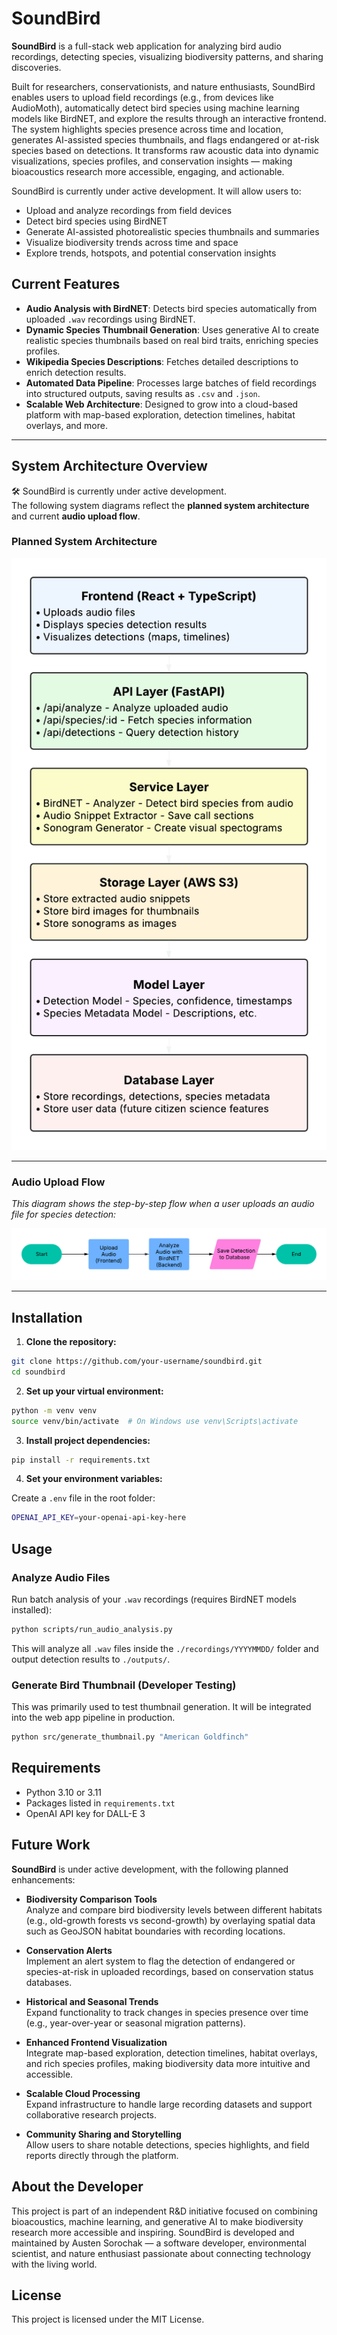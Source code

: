 # SoundBird

**SoundBird** is a full-stack web application for analyzing bird audio recordings, detecting species, visualizing biodiversity patterns, and sharing discoveries.

Built for researchers, conservationists, and nature enthusiasts, SoundBird enables users to upload field recordings (e.g., from devices like AudioMoth), automatically detect bird species using machine learning models like BirdNET, and explore the results through an interactive frontend.  
The system highlights species presence across time and location, generates AI-assisted species thumbnails, and flags endangered or at-risk species based on detections.
It transforms raw acoustic data into dynamic visualizations, species profiles, and conservation insights — making bioacoustics research more accessible, engaging, and actionable.

SoundBird is currently under active development. It will allow users to:

- Upload and analyze recordings from field devices
- Detect bird species using BirdNET
- Generate AI-assisted photorealistic species thumbnails and summaries
- Visualize biodiversity trends across time and space
- Explore trends, hotspots, and potential conservation insights

## Current Features

- **Audio Analysis with BirdNET**: Detects bird species automatically from uploaded `.wav` recordings using BirdNET.
- **Dynamic Species Thumbnail Generation**: Uses generative AI to create realistic species thumbnails based on real bird traits, enriching species profiles.
- **Wikipedia Species Descriptions**: Fetches detailed descriptions to enrich detection results.
- **Automated Data Pipeline**: Processes large batches of field recordings into structured outputs, saving results as `.csv` and `.json`.
- **Scalable Web Architecture**: Designed to grow into a cloud-based platform with map-based exploration, detection timelines, habitat overlays, and more.

---

## System Architecture Overview

🛠️ SoundBird is currently under active development.  
The following system diagrams reflect the **planned system architecture** and current **audio upload flow**.

### Planned System Architecture

![SoundBird System Architecture](docs/architecture/soundbird-system-architecture-transparent.png)

---

### Audio Upload Flow

_This diagram shows the step-by-step flow when a user uploads an audio file for species detection:_

![SoundBird Audio Upload Flow](docs/architecture/soundbird-audio-upload-flow-transparent.png)

---

## Installation

1. **Clone the repository:**

```bash
git clone https://github.com/your-username/soundbird.git
cd soundbird
```

2. **Set up your virtual environment:**

```bash
python -m venv venv
source venv/bin/activate  # On Windows use venv\Scripts\activate
```

3. **Install project dependencies:**

```bash
pip install -r requirements.txt
```

4. **Set your environment variables:**

Create a `.env` file in the root folder:

```bash
OPENAI_API_KEY=your-openai-api-key-here
```

## Usage

### Analyze Audio Files

Run batch analysis of your `.wav` recordings (requires BirdNET models installed):

```bash
python scripts/run_audio_analysis.py
```

This will analyze all `.wav` files inside the `./recordings/YYYYMMDD/` folder and output detection results to `./outputs/`.

### Generate Bird Thumbnail (Developer Testing)

This was primarily used to test thumbnail generation. It will be integrated into the web app pipeline in production.

```bash
python src/generate_thumbnail.py "American Goldfinch"
```

## Requirements

- Python 3.10 or 3.11
- Packages listed in `requirements.txt`
- OpenAI API key for DALL-E 3

## Future Work

**SoundBird** is under active development, with the following planned enhancements:

- **Biodiversity Comparison Tools**  
  Analyze and compare bird biodiversity levels between different habitats (e.g., old-growth forests vs second-growth) by overlaying spatial data such as GeoJSON habitat boundaries with recording locations.

- **Conservation Alerts**  
  Implement an alert system to flag the detection of endangered or species-at-risk in uploaded recordings, based on conservation status databases.

- **Historical and Seasonal Trends**  
  Expand functionality to track changes in species presence over time (e.g., year-over-year or seasonal migration patterns).

- **Enhanced Frontend Visualization**  
  Integrate map-based exploration, detection timelines, habitat overlays, and rich species profiles, making biodiversity data more intuitive and accessible.

- **Scalable Cloud Processing**  
  Expand infrastructure to handle large recording datasets and support collaborative research projects.

- **Community Sharing and Storytelling**  
  Allow users to share notable detections, species highlights, and field reports directly through the platform.

## About the Developer

This project is part of an independent R&D initiative focused on combining bioacoustics, machine learning, and generative AI to make biodiversity research more accessible and inspiring.
SoundBird is developed and maintained by Austen Sorochak — a software developer, environmental scientist, and nature enthusiast passionate about connecting technology with the living world.

## License

This project is licensed under the MIT License.

